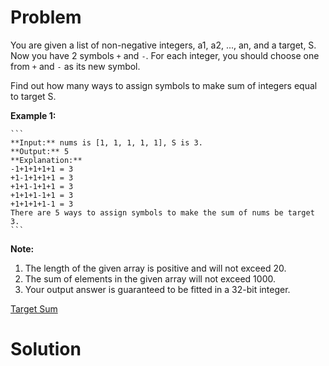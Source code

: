 
# Problem

You are given a list of non-negative integers, a1, a2, ..., an, and a target,
S. Now you have 2 symbols `+` and `-`. For each integer, you should choose one
from `+` and `-` as its new symbol.

Find out how many ways to assign symbols to make sum of integers equal to
target S.

**Example 1:**  

    ```
    **Input:** nums is [1, 1, 1, 1, 1], S is 3. 
    **Output:** 5
    **Explanation:** 
    -1+1+1+1+1 = 3
    +1-1+1+1+1 = 3
    +1+1-1+1+1 = 3
    +1+1+1-1+1 = 3
    +1+1+1+1-1 = 3
    There are 5 ways to assign symbols to make the sum of nums be target 3.
    ```

**Note:**  

  1. The length of the given array is positive and will not exceed 20. 
  2. The sum of elements in the given array will not exceed 1000.
  3. Your output answer is guaranteed to be fitted in a 32-bit integer.



[Target Sum](https://leetcode.com/problems/target-sum)

# Solution



